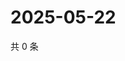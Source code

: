 # 2025-05-22

共 0 条

<!-- BEGIN ZHIHUVIDEO -->
<!-- 最后更新时间 Thu May 22 2025 23:12:13 GMT+0800 (China Standard Time) -->

<!-- END ZHIHUVIDEO -->
